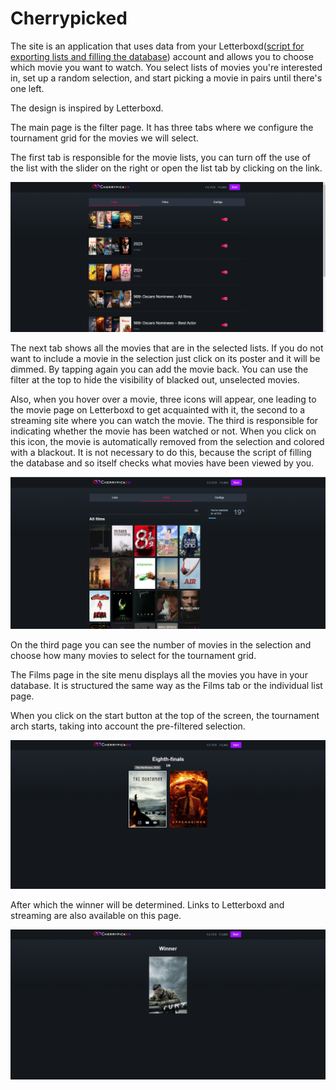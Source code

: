 # Cherrypicked

The site is an application that uses data from your Letterboxd([script for exporting lists and filling the database](https://github.com/shabnikt/Letterboxd-list-data-scraper)) account and allows you to choose which movie you want to watch. You select lists of movies you're interested in, set up a random selection, and start picking a movie in pairs until there's one left.

The design is inspired by Letterboxd.

The main page is the filter page. It has three tabs where we configure the tournament grid for the movies we will select. 

The first tab is responsible for the movie lists, you can turn off the use of the list with the slider on the right or open the list tab by clicking on the link.

![lists.png](Frontend%2Fimages%2Flists.png)

The next tab shows all the movies that are in the selected lists. If you do not want to include a movie in the selection just click on its poster and it will be dimmed. By tapping again you can add the movie back. You can use the filter at the top to hide the visibility of blacked out, unselected movies. 

Also, when you hover over a movie, three icons will appear, one leading to the movie page on Letterboxd to get acquainted with it, the second to a streaming site where you can watch the movie. The third is responsible for indicating whether the movie has been watched or not. When you click on this icon, the movie is automatically removed from the selection and colored with a blackout. It is not necessary to do this, because the script of filling the database and so itself checks what movies have been viewed by you.

![films_in_lists.png](Frontend%2Fimages%2Ffilms_in_lists.png)

On the third page you can see the number of movies in the selection and choose how many movies to select for the tournament grid.

The Films page in the site menu displays all the movies you have in your database. It is structured the same way as the Films tab or the individual list page.


When you click on the start button at the top of the screen, the tournament arch starts, taking into account the pre-filtered selection. 


![choose_film.png](Frontend%2Fimages%2Fchoose_film.png)

After which the winner will be determined. Links to Letterboxd and streaming are also available on this page.

![winner.png](Frontend%2Fimages%2Fwinner.png)